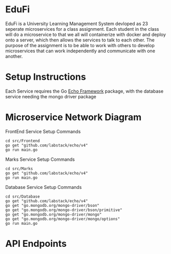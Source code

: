 # EduFi

EduFi is a University Learning Management System devloped as 23 seperate microservices for a class assignment. 
Each student in the class will do a microservice to that we all will containerize with docker and deploy onto a server, 
which then allows the services to talk to each other. The purpose of the assignment is to be able to work with others to 
develop microservices that can work independently and communicate with one another.

# Setup Instructions
Each Service requires the Go [Echo Framework](https://echo.labstack.com/guide/) package, 
with the database service needing the mongo driver package

# Microservice Network Diagram

FrontEnd Service Setup Commands

```
cd src/Frontend
go get "github.com/labstack/echo/v4"
go run main.go
```

Marks Service Setup Commands

```
cd src/Marks
go get "github.com/labstack/echo/v4"
go run main.go
```

Database Service Setup Commands

```
cd src/Database
go get "github.com/labstack/echo/v4"
go get "go.mongodb.org/mongo-driver/bson"
go get "go.mongodb.org/mongo-driver/bson/primitive"
go get "go.mongodb.org/mongo-driver/mongo"
go get "go.mongodb.org/mongo-driver/mongo/options"
go run main.go
```

# API Endpoints
